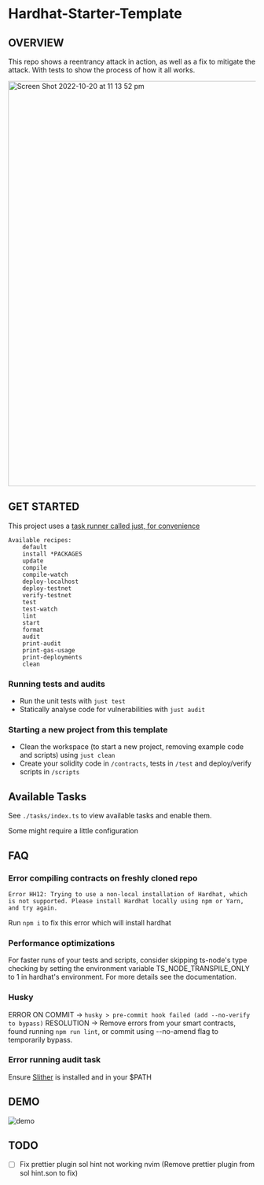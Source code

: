 #  Hardhat-Starter-Template

## OVERVIEW

This repo shows a reentrancy attack in action, as well as a fix to mitigate the attack. With tests to show the process of how it all works.


<img width="824" alt="Screen Shot 2022-10-20 at 11 13 52 pm" src="https://user-images.githubusercontent.com/7098556/196945491-46abc177-3b5c-44eb-99ec-9e4f33c57e71.png">


## GET STARTED

This project uses a [task runner called just, for convenience](https://github.com/casey/just)

```
Available recipes:
    default
    install *PACKAGES
    update
    compile
    compile-watch
    deploy-localhost
    deploy-testnet
    verify-testnet
    test
    test-watch
    lint
    start
    format
    audit
    print-audit
    print-gas-usage
    print-deployments
    clean
```

### Running tests and audits

- Run the unit tests with `just test`
- Statically analyse code for vulnerabilities with `just audit`


### Starting a new project from this template

- Clean the workspace (to start a new project, removing example code and scripts) using `just clean`
- Create your solidity code in `/contracts`, tests in `/test` and deploy/verify scripts in `/scripts`


## Available Tasks

See `./tasks/index.ts` to view available tasks and enable them.

Some might require a little configuration


## FAQ

### Error compiling contracts on freshly cloned repo

`Error HH12: Trying to use a non-local installation of Hardhat, which is not supported.
Please install Hardhat locally using npm or Yarn, and try again.`

Run `npm i` to fix this error which will install hardhat

### Performance optimizations
For faster runs of your tests and scripts, consider skipping ts-node's type checking by setting the environment variable TS_NODE_TRANSPILE_ONLY to 1 in hardhat's environment. For more details see the documentation.


### Husky

ERROR ON COMMIT -> `husky > pre-commit hook failed (add --no-verify to bypass)`
RESOLUTION -> Remove errors from your smart contracts, found running `npm run lint`, or commit using --no-amend flag to temporarily bypass.


### Error running audit task
Ensure [Slither](https://github.com/crytic/slither) is installed and in your $PATH

## DEMO

![demo](https://i.ibb.co/tY00DR0/Screen-Shot-2022-07-13-at-1-57-15-pm.png)

## TODO

- [ ] Fix prettier plugin sol hint not working nvim (Remove prettier plugin from sol hint.son to fix)
